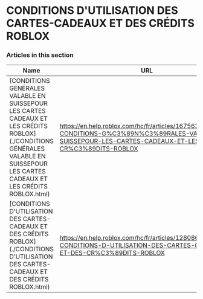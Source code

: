 # CONDITIONS D'UTILISATION DES CARTES-CADEAUX ET DES CRÉDITS ROBLOX  
### Articles in this section
Name|URL
-|-
[CONDITIONS GÉNÉRALES VALABLE EN SUISSEPOUR LES CARTES CADEAUX ET LES CRÉDITS ROBLOX](./CONDITIONS GÉNÉRALES VALABLE EN SUISSEPOUR LES CARTES CADEAUX ET LES CRÉDITS ROBLOX.html) |https://en.help.roblox.com/hc/fr/articles/16756334123028-CONDITIONS-G%C3%89N%C3%89RALES-VALABLE-EN-SUISSEPOUR-LES-CARTES-CADEAUX-ET-LES-CR%C3%89DITS-ROBLOX
[CONDITIONS D'UTILISATION DES CARTES-CADEAUX ET DES CRÉDITS ROBLOX](./CONDITIONS D'UTILISATION DES CARTES-CADEAUX ET DES CRÉDITS ROBLOX.html) |https://en.help.roblox.com/hc/fr/articles/12808609433108-CONDITIONS-D-UTILISATION-DES-CARTES-CADEAUX-ET-DES-CR%C3%89DITS-ROBLOX